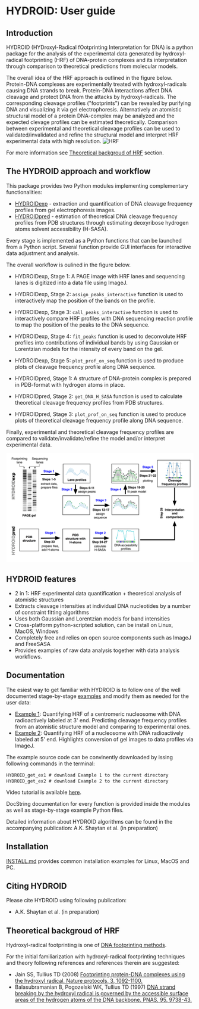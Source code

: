 # HYDROID: User guide

## Introduction
HYDROID (HYDroxyl-Radical fOotprinting Interpretation for DNA) is a python package for the analysis of the experimental data generated by hydroxyl-radical footprinting (HRF) of DNA-protein complexes and its interpretation through comparison to theoretical predictions from molecular models.

The overall idea of the HRF approach is outlined in the figure below. Protein-DNA complexes are experimentally treated with hydroxyl-radicals causing DNA strands to break. Protein-DNA interactions affect DNA cleavage and protect DNA from the attacks by hydroxyl-radicals. The corresponding cleavage profiles ("footprints") can be revealed by purifying DNA and visualizing it via gel electrophoresis. Alternatively an atomistic structural model of a protein DNA-complex may be analyzed and the expected clevage profiles can be estimated theoretically. Comparison between experimental and theoretical cleavage profiles  can be used to validated/invalidated and refine the structural model and interpret HRF experimental data with high resolution. 
![HRF](Figure1.png)

For more information see [Theoretical backgroud of HRF](#theoretical-backgroud-of-hrf) section.

## The HYDROID approach and workflow

This package provides two Python modules implementing complementary functionalities:
* [HYDROIDexp](../hydroid/HYDROIDexp.py) - extraction and quantification of DNA cleavage frequency profiles from gel electrophoresis images.
* [HYDROIDpred](../hydroid/HYDROIDpred.py) - estimation of theoretical DNA cleavage frequency profiles from PDB structures through estimating deoxyribose hydrogen atoms solvent accessibility (H-SASA).

Every stage is implemented as a Python functions that can be launched from a Python script.
Several function provide GUI interfaces for interactive data adjustment and analysis.

The overall workflow is oulined in the figure below.
- HYDROIDexp, Stage 1: A PAGE image with HRF lanes and sequencing lanes is digitized into a data file using ImageJ.
- HYDROIDexp, Stage 2: `assign_peaks_interactive` function is used to interactively map the position of the bands on the profile.
- HYDROIDexp, Stage 3: `call_peaks_interactive` function is used to interactively compare HRF profiles with DNA sequencing reaction profile to map the position of the peaks to the DNA sequence.
- HYDROIDexp, Stage 4: `fit_peaks` function is used to deconvolute HRF profiles into contributions of individual bands by using Gaussian or Lorentzian models for the intensity of every band on the gel.
- HYDROIDexp, Stage 5: `plot_prof_on_seq` function is used to produce plots of cleavage frequency profile along DNA sequence.

- HYDROIDpred, Stage 1: A structure of DNA-protein complex is prepared in PDB-format with hydrogen atoms in place.
- HYDROIDpred, Stage 2: `get_DNA_H_SASA` function is used to calculate theoretical cleavage frequency profiles from PDB structures.
- HYDROIDpred, Stage 3: `plot_prof_on_seq` function is used to produce plots of theoretical cleavage frequency profile along DNA sequence.

Finally, experimental and theoretical cleavage frequency profiles are compared to validate/invalidate/refine the model and/or interpret experimental data. 


![WF](Figure2.png)

## HYDROID features
- 2 in 1: HRF experimental data quantification + theoretical analysis of atomistic structures
- Extracts cleavage intensities at individual DNA nucleotides by a number of constraint fitting algorithms
- Uses both Gaussian and Lorentzian models for band intensities
- Cross-platform python-scripted solution, can be install on Linux, MacOS, Windows
- Completely free and relies on open source components such as ImageJ and FreeSASA
- Provides examples of raw data analysis together with data analysis workflows.

## Documentation

The esiest way to get familiar with HYDROID is to follow one of the well documented stage-by-stage [examples](../examples) and modify them as needed for the user data:

* [Example 1](../examples/example1): Quantifying HRF of a centromeric nucleosome with DNA radioactively labeled at 3' end. Predicting cleavage frequency profiles from an atomistic structure model and comparing to experimental ones.
* [Example 2](../examples/example2): Quantifying HRF of a nucleosome with DNA radioactively labeled at 5' end. Highlights conversion of gel images to data profiles via ImageJ.

The example source code can be convinently downloaded by issing following commands in the terminal:
```
HYDROID_get_ex1 # download Example 1 to the current directory
HYDROID_get_ex2 # download Example 2 to the current directory
```

Video tutorial is available [here](https://www.youtube.com/playlist?list=PL_GHGdsPyn0nVSvrRnyvuvkRCrNBjqeuC).

DocString documentation for every function is provided inside the modules as well as stage-by-stage example Python files.

Detailed information about HYDROID algorithms can be found in the accompanying publication: A.K. Shaytan et al. (in preparation)

## Installation

[INSTALL.md](INSTALL.md) provides common installation examples for Linux, MacOS and PC.


## Citing HYDROID
Please cite HYDROID using following publication:
- A.K. Shaytan et al. (in preparation)

## Theoretical backgroud of HRF

Hydroxyl-radical footprinting is one of [DNA footprinting methods](https://en.wikipedia.org/wiki/DNA_footprinting).

For the initial familiarization with hydroxyl-radical footprinting techniques and theory following references and references therein are suggested:

* Jain SS, Tullius TD (2008) [Footprinting protein-DNA complexes using the hydroxyl radical. Nature protocols, 3, 1092-1100.](http://www.nature.com/nprot/journal/v3/n6/full/nprot.2008.72.html)
* Balasubramanian B, Pogozelski WK, Tullius TD (1997) [DNA strand breaking by the hydroxyl radical is governed by the accessible surface areas of the hydrogen atoms of the DNA backbone. PNAS, 95, 9738-43.](https://www.ncbi.nlm.nih.gov/pubmed/9707545)


